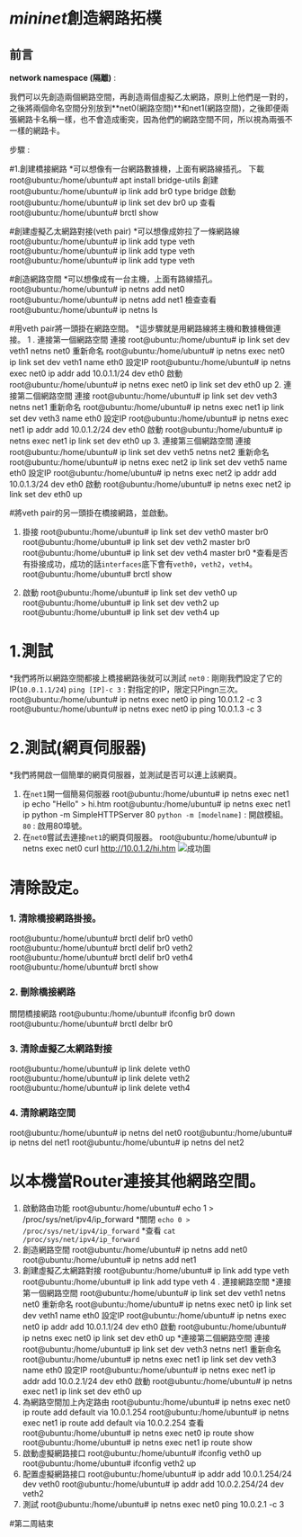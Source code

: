 # ***mininet***創造網路拓樸
## 前言
**network namespace (隔離)** :

我們可以先創造兩個網路空間，再創造兩個虛擬乙太網路，原則上他們是一對的，之後將兩個命名空間分別放到**net0(網路空間)**和net1(網路空間)，之後即便兩張網路卡名稱一樣，也不會造成衝突，因為他們的網路空間不同，所以視為兩張不一樣的網路卡。

步驟 :

#1.創建橋接網路
*可以想像有一台網路數據機，上面有網路線插孔。
下載
root@ubuntu:/home/ubuntu# apt install bridge-utils
創建
root@ubuntu:/home/ubuntu# ip link add br0 type bridge
啟動
root@ubuntu:/home/ubuntu# ip link set dev br0 up
查看
root@ubuntu:/home/ubuntu# brctl show

#創建虛擬乙太網路對接(veth pair)
*可以想像成妳拉了一條網路線
root@ubuntu:/home/ubuntu# ip link add type veth
root@ubuntu:/home/ubuntu# ip link add type veth
root@ubuntu:/home/ubuntu# ip link add type veth

#創造網路空間
*可以想像成有一台主機，上面有路線插孔。
root@ubuntu:/home/ubuntu# ip netns add net0
root@ubuntu:/home/ubuntu# ip netns add net1
檢查查看
root@ubuntu:/home/ubuntu# ip netns ls

#用veth pair將一頭掛在網路空間。
*這步驟就是用網路線將主機和數據機做連接。
1 . 連接第一個網路空間
連接
root@ubuntu:/home/ubuntu# ip link set dev veth1 netns net0
重新命名
root@ubuntu:/home/ubuntu# ip netns exec net0 ip link set dev veth1 name eth0
設定IP
root@ubuntu:/home/ubuntu# ip netns exec net0 ip addr add 10.0.1.1/24 dev eth0
啟動
root@ubuntu:/home/ubuntu# ip netns exec net0 ip link set dev eth0 up
2. 連接第二個網路空間
連接
root@ubuntu:/home/ubuntu# ip link set dev veth3 netns net1
重新命名
root@ubuntu:/home/ubuntu# ip netns exec net1 ip link set dev veth3 name eth0
設定IP
root@ubuntu:/home/ubuntu# ip netns exec net1 ip addr add 10.0.1.2/24 dev eth0
啟動
root@ubuntu:/home/ubuntu# ip netns exec net1 ip link set dev eth0 up
3. 連接第三個網路空間
連接
root@ubuntu:/home/ubuntu# ip link set dev veth5 netns net2
重新命名
root@ubuntu:/home/ubuntu# ip netns exec net2 ip link set dev veth5 name eth0
設定IP
root@ubuntu:/home/ubuntu# ip netns exec net2 ip addr add 10.0.1.3/24 dev eth0
啟動
root@ubuntu:/home/ubuntu# ip netns exec net2 ip link set dev eth0 up

#將veth pair的另一頭掛在橋接網路，並啟動。
1. 掛接
root@ubuntu:/home/ubuntu# ip link set dev veth0 master br0
root@ubuntu:/home/ubuntu# ip link set dev veth2 master br0
root@ubuntu:/home/ubuntu# ip link set dev veth4 master br0
*查看是否有掛接成功，成功的話`interfaces`底下會有`veth0`，`veth2`，`veth4`。
root@ubuntu:/home/ubuntu# brctl show

2. 啟動
root@ubuntu:/home/ubuntu# ip link set dev veth0 up
root@ubuntu:/home/ubuntu# ip link set dev veth2 up
root@ubuntu:/home/ubuntu# ip link set dev veth4 up

# 1.測試
*我們將所以網路空間都接上橋接網路後就可以測試
`net0` : 剛剛我們設定了它的IP(`10.0.1.1/24`)
`ping [IP]-c 3` : 對指定的IP，限定只Pingn三次。
root@ubuntu:/home/ubuntu# ip netns exec net0 ip ping 10.0.1.2 -c 3
root@ubuntu:/home/ubuntu# ip netns exec net0 ip ping 10.0.1.3 -c 3

# 2.測試(網頁伺服器)
*我們將開啟一個簡單的網頁伺服器，並測試是否可以連上該網頁。
1. 在`net1`開一個簡易伺服器
root@ubuntu:/home/ubuntu# ip netns exec net1 ip echo "Hello" > hi.htm
root@ubuntu:/home/ubuntu# ip netns exec net1 ip python -m SimpleHTTPServer 80
`python -m [modelname]` : 開啟模組。
`80` : 啟用80埠號。
2. 在`net0`嘗試去連接`net1`的網頁伺服器。
root@ubuntu:/home/ubuntu# ip netns exec net0 curl http://10.0.1.2/hi.htm
![成功圖](p1.PNG)

# 清除設定。

### 1. 清除橋接網路掛接。
root@ubuntu:/home/ubuntu# brctl delif br0 veth0
root@ubuntu:/home/ubuntu# brctl delif br0 veth2
root@ubuntu:/home/ubuntu# brctl delif br0 veth4
root@ubuntu:/home/ubuntu# brctl show

### 2. 刪除橋接網路
關閉橋接網路
root@ubuntu:/home/ubuntu# ifconfig br0 down
root@ubuntu:/home/ubuntu# brctl delbr br0

### 3. 清除虛擬乙太網路對接
root@ubuntu:/home/ubuntu# ip link delete veth0
root@ubuntu:/home/ubuntu# ip link delete veth2
root@ubuntu:/home/ubuntu# ip link delete veth4

### 4. 清除網路空間
root@ubuntu:/home/ubuntu# ip netns del net0
root@ubuntu:/home/ubuntu# ip netns del net1
root@ubuntu:/home/ubuntu# ip netns del net2

# 以本機當Router連接其他網路空間。
1. 啟動路由功能
root@ubuntu:/home/ubuntu# echo 1 > /proc/sys/net/ipv4/ip_forward
*關閉
`echo 0 > /proc/sys/net/ipv4/ip_forward`
*查看
`cat /proc/sys/net/ipv4/ip_forward`
2. 創造網路空間
root@ubuntu:/home/ubuntu# ip netns add net0
root@ubuntu:/home/ubuntu# ip netns add net1
3.  創建虛擬乙太網路對接
root@ubuntu:/home/ubuntu# ip link add type veth
root@ubuntu:/home/ubuntu# ip link add type veth
4 . 連接網路空間
*連接第一個網路空間
root@ubuntu:/home/ubuntu# ip link set dev veth1 netns net0
重新命名
root@ubuntu:/home/ubuntu# ip netns exec net0 ip link set dev veth1 name eth0
設定IP
root@ubuntu:/home/ubuntu# ip netns exec net0 ip addr add 10.0.1.1/24 dev eth0
啟動
root@ubuntu:/home/ubuntu# ip netns exec net0 ip link set dev eth0 up
*連接第二個網路空間
連接
root@ubuntu:/home/ubuntu# ip link set dev veth3 netns net1
重新命名
root@ubuntu:/home/ubuntu# ip netns exec net1 ip link set dev veth3 name eth0
設定IP
root@ubuntu:/home/ubuntu# ip netns exec net1 ip addr add 10.0.2.1/24 dev eth0
啟動
root@ubuntu:/home/ubuntu# ip netns exec net1 ip link set dev eth0 up
5. 為網路空間加上內定路由
root@ubuntu:/home/ubuntu# ip netns exec net0 ip route add default via 10.0.1.254
root@ubuntu:/home/ubuntu# ip netns exec net1 ip route add default via 10.0.2.254
查看
root@ubuntu:/home/ubuntu# ip netns exec net0 ip route show
root@ubuntu:/home/ubuntu# ip netns exec net1 ip route show
6. 啟動虛擬網路接口
root@ubuntu:/home/ubuntu# ifconfig veth0 up
root@ubuntu:/home/ubuntu# ifconfig veth2 up
7. 配置虛擬網路接口
root@ubuntu:/home/ubuntu# ip addr add 10.0.1.254/24 dev veth0
root@ubuntu:/home/ubuntu# ip addr add 10.0.2.254/24 dev veth2
8. 測試
root@ubuntu:/home/ubuntu# ip netns exec net0 ping 10.0.2.1 -c 3

#第二周結束